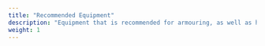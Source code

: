 ```yaml
---
title: "Recommended Equipment"
description: "Equipment that is recommended for armouring, as well as how to make some of your own."
weight: 1
---
```

